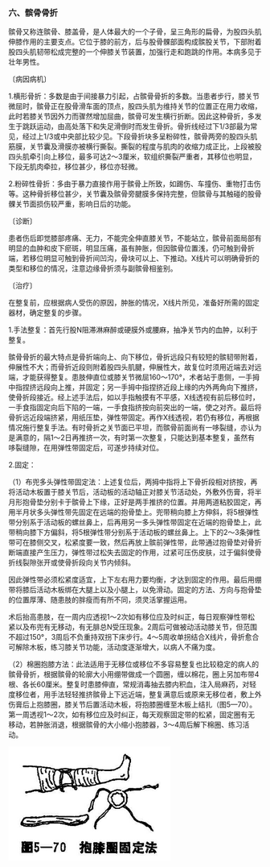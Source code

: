 ### 六、髌骨骨折

髌骨又称连髌骨、膝盖骨，是人体最大的一个子骨，呈三角形的扁骨，为股四头肌伸膝作用的主要支点。它位于膝的前方，后与股骨髁部面构成髌股关节，下部附着股四头肌韧带松成完整的一个伸膝关节装置，加强行走和跑跳的作用。本病多见于壮年男性。

〔病因病机〕

1.横形骨折：多数是由于间接暴力引起，占髌骨骨折的多数。当患者步行，膝关节微屈时，髌骨正在股骨滑车面的顶点，股四头肌为维持关节的位置正在用力收缩，此时若膝关节因外力而骤然增加屈曲，髌骨可发生横行折断。因此这种骨折，多发生于跳跃运动，由高处落下和失足滑倒时而发生骨折。骨折线经过下1/3部最为常见，经过上1/3或中央部比较少见。下段骨折块多呈粉碎性，髌骨两旁的股四头肌筋膜，关节囊及滑膜亦被横行撕裂。撕裂的程度与肌肉的收缩力成正比，上段被股四头肌牵引向上移位，最多可达2〜3厘米，软组织撕裂严重者，其移位也明显，下段无肌肉牵拉，移位甚少，移位亦轻微。

2.粉碎性骨折：多由于暴力直接作用于髌骨上所致，如踢伤、车撞伤、重物打击伤等。这种骨折移位甚少，关节囊及髌骨旁腱膜多保持完整，但髌骨与其触碰的股骨髁关节面损伤较严重，影响日后的功能。

〔诊断〕

患者伤后即觉膝部疼痛、无力，不能完全伸直膝关节，不能站立，髌骨前面局部有明显的血肿和皮下瘀斑，明显压痛，虽有肿胀，但因髌骨位置浅，仍可触到骨折端，若移位明显可触到骨折间凹沟，骨块可以上、下推动。X线片可以明确骨折的类型和移位的情况，注意边缘骨折须与副髌骨相鉴别。

〔治疗〕

在整复前，应根据病人受伤的原因，肿胀的情况，X线片所见，准备好所需的固定器材，确定整复的步骤。

1.手法整复：首先行股N阻滞淋麻醉或硬膜外或腰麻，抽净关节内的血肿，以利于整复。

髌骨骨折的最大特点是骨折端向上、向下移位，骨折远段只有较短的髌韧带附着，伸展性不大；而骨折近段则附着股四头肌腱，伸展性大，故复位时须用近端去对远端，才能获得整复。患肢伸直位或膝关节微屈160〜170°，术者站于患侧，一手拇中指捏挤远段向上推，并固定；另一手拇中指捏挤近段上缘的内外两角向下推挤，使骨折段接近。经上述手法后，如以手指触摸有不平感，X线透视有前后移位时，一手食指固定向后下陷的一端，一手食指挤按向前突出的一端，使之对齐。最后将骨折远近段端挤紧，用纸压垫，弹性带固定。再作X线透视，若仍有移位，再根据情况施行整复手法。有时骨折之关节面已平坦，而髌骨前面尚有一哆裂缝，亦认为是满意的，隔1〜2日再推挤一次，有时第一次整复，只能达到基本整复，虽然有哆裂缝隙，在用弹性带固定后，可遂步持续对位。

2.固定：

（1）布兜多头弹性带固定法：上述复位后，两拇中指将上下骨折段相对挤按，再将活动木板置于膝关节后，活动板的活动轴正对膝关节活动处，外敷外伤膏，将半月形抱骨垫分别卡于髌骨上下缘，正好是两手推挤的位置。并用两道粘胶固定，再用半月状多头弹性带先固定在远端的抱骨垫上。兜带稍向膝上方伸斜，将5根弹性带分别系于活动板的螺丝鼻上，后再用另一多头弹性带固定在近端的抱骨垫上，此带稍向膝下方偏斜，将5根弹性带分别系于活动板的螺丝鼻上。上下的2〜3条弹性带可在膝侧交叉，松紧度要一致，然后再放上髌前弹性带，此带通过抱骨垫对骨折断端直接产生压力，弹性带过松失去固定的作用，过紧可压伤皮肤，过于偏斜使骨折线裂隙张开或使骨折段向关节内倾斜。

因此弹性带必须松紧度适宜，上下左右用力要均衡，才达到固定的作用。最后用绷带将膝后活动木板绑在大腿上以及小腿上，以免滑动。固定的方法、方向与抱骨垫的位置厚薄、随患肢的胖瘦而有所不同，须灵活掌握运用。

术后抬高患肢，在一周内应透视1〜2次如有移位应及时纠正，每日观察弹性带松紧以及布兜有无移动，有无腓总N受压现象。2周后可做被动活动膝关节，但范围不超过150°，3周后不负重持双拐下床步行。4〜5周收单拐结合X线片，骨折愈合可解除木板，练习膝关节功能，活动度逐渐增大，以病人不痛为度。

（2）棉圈抱膝方法：此法适用于无移位或移位不多容易整复也比较稳定的病人的髌骨骨折，根据髌骨的轮廓大小用绷带做成一个圆圈，缠以棉花，圈上另加布带4根、各长60厘米。整复时患膝伸直，常规消毒抽去膝内积血，注入局麻药，对轻度移位者，用手法轻轻推挤髌骨上下远近端，整复满意后或原来无移位者，敷上外伤膏后上抱膝圈，膝关节后置活动木板，将抱膝圈缠至木板上结扎（图5—70）。第一周透视1～2次，如有移位应及时纠正，每天观察固定带的松紧，固定圈有无移动，若肿胀消退，根据髌骨的大小缩小抱膝器，3～4周后解下棉圈、练习活动。

<img src="img\5-70.jpg" style="zoom:70%;" />
